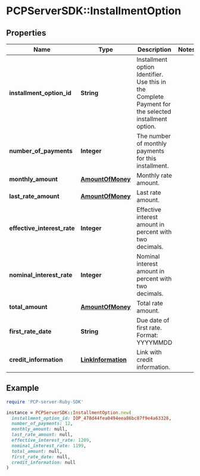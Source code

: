 # PCPServerSDK::InstallmentOption

## Properties

| Name | Type | Description | Notes |
| ---- | ---- | ----------- | ----- |
| **installment_option_id** | **String** | Installment option Identifier. Use this in the Complete Payment for the selected installment option. |  |
| **number_of_payments** | **Integer** | The number of monthly payments for this installment. |  |
| **monthly_amount** | [**AmountOfMoney**](AmountOfMoney.md) | Monthly rate amount. |  |
| **last_rate_amount** | [**AmountOfMoney**](AmountOfMoney.md) | Last rate amount. |  |
| **effective_interest_rate** | **Integer** | Effective interest amount in percent with two decimals. |  |
| **nominal_interest_rate** | **Integer** | Nominal interest amount in percent with two decimals. |  |
| **total_amount** | [**AmountOfMoney**](AmountOfMoney.md) | Total rate amount. |  |
| **first_rate_date** | **String** | Due date of first rate. Format: YYYYMMDD |  |
| **credit_information** | [**LinkInformation**](LinkInformation.md) | Link with credit information. |  |

## Example

```ruby
require 'PCP-server-Ruby-SDK'

instance = PCPServerSDK::InstallmentOption.new(
  installment_option_id: IOP_478d44fea0494eea86bc87f9e4a63328,
  number_of_payments: 12,
  monthly_amount: null,
  last_rate_amount: null,
  effective_interest_rate: 1209,
  nominal_interest_rate: 1199,
  total_amount: null,
  first_rate_date: null,
  credit_information: null
)
```

